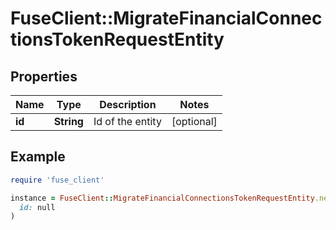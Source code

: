 # FuseClient::MigrateFinancialConnectionsTokenRequestEntity

## Properties

| Name | Type | Description | Notes |
| ---- | ---- | ----------- | ----- |
| **id** | **String** | Id of the entity | [optional] |

## Example

```ruby
require 'fuse_client'

instance = FuseClient::MigrateFinancialConnectionsTokenRequestEntity.new(
  id: null
)
```

